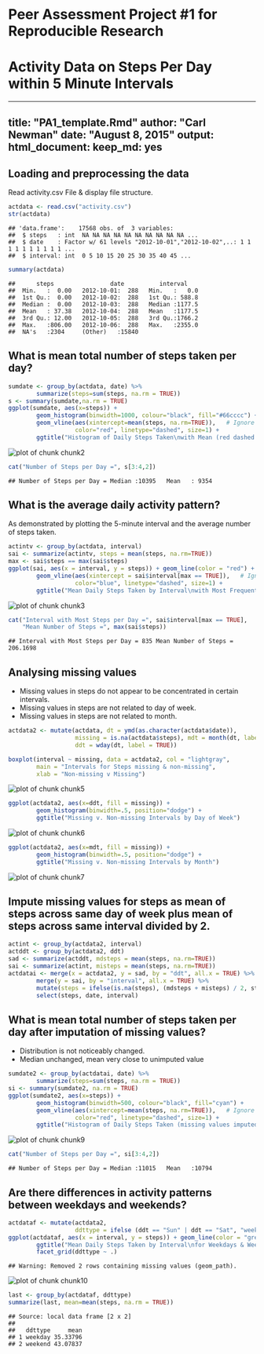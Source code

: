 Peer Assessment Project #1 for Reproducible Research
==============================================================================

# Activity Data on Steps Per Day within 5 Minute Intervals
---
title: "PA1_template.Rmd"
author: "Carl Newman"
date: "August 8, 2015"
output: 
  html_document: 
    keep_md: yes
---

## Loading and preprocessing the data
Read activity.csv File & display file structure.

```r
actdata <- read.csv("activity.csv")
str(actdata)
```

```
## 'data.frame':	17568 obs. of  3 variables:
##  $ steps   : int  NA NA NA NA NA NA NA NA NA NA ...
##  $ date    : Factor w/ 61 levels "2012-10-01","2012-10-02",..: 1 1 1 1 1 1 1 1 1 1 ...
##  $ interval: int  0 5 10 15 20 25 30 35 40 45 ...
```

```r
summary(actdata)
```

```
##      steps                date          interval     
##  Min.   :  0.00   2012-10-01:  288   Min.   :   0.0  
##  1st Qu.:  0.00   2012-10-02:  288   1st Qu.: 588.8  
##  Median :  0.00   2012-10-03:  288   Median :1177.5  
##  Mean   : 37.38   2012-10-04:  288   Mean   :1177.5  
##  3rd Qu.: 12.00   2012-10-05:  288   3rd Qu.:1766.2  
##  Max.   :806.00   2012-10-06:  288   Max.   :2355.0  
##  NA's   :2304     (Other)   :15840
```
## What is mean total number of steps taken per day?

```r
sumdate <- group_by(actdata, date) %>%
        summarize(steps=sum(steps, na.rm = TRUE))
s <- summary(sumdate,na.rm = TRUE)
ggplot(sumdate, aes(x=steps)) +
        geom_histogram(binwidth=1000, colour="black", fill="#66cccc") +
        geom_vline(aes(xintercept=mean(steps, na.rm=TRUE)),   # Ignore NA values for mean
                   color="red", linetype="dashed", size=1) +
        ggtitle("Histogram of Daily Steps Taken\nwith Mean (red dashed line)")
```

![plot of chunk chunk2](figure/chunk2-1.png) 

```r
cat("Number of Steps per Day =", s[3:4,2])
```

```
## Number of Steps per Day = Median :10395   Mean   : 9354
```
## What is the average daily activity pattern?
As demonstrated by plotting the 5-minute interval and the average number of steps taken.  

```r
actintv <- group_by(actdata, interval)
sai <- summarize(actintv, steps = mean(steps, na.rm=TRUE))
max <- sai$steps == max(sai$steps)
ggplot(sai, aes(x = interval, y = steps)) + geom_line(color = "red") +
        geom_vline(aes(xintercept = sai$interval[max == TRUE]),   # Ignore NA values for mean
                   color="blue", linetype="dashed", size=1) +
        ggtitle("Mean Daily Steps Taken by Interval\nwith Most Frequent Interval (blue dashed line)")
```

![plot of chunk chunk3](figure/chunk3-1.png) 

```r
cat("Interval with Most Steps per Day =", sai$interval[max == TRUE], 
    "Mean Number of Steps =", max(sai$steps))
```

```
## Interval with Most Steps per Day = 835 Mean Number of Steps = 206.1698
```
## Analysing missing values
* Missing values in steps do not appear to be concentrated in certain intervals.  
* Missing values in steps are not related to day of week.  
* Missing values in steps are not related to month. 


```r
actdata2 <- mutate(actdata, dt = ymd(as.character(actdata$date)),
                   missing = is.na(actdata$steps), mdt = month(dt, label = TRUE),
                   ddt = wday(dt, label = TRUE))
```


```r
boxplot(interval ~ missing, data = actdata2, col = "lightgray", 
        main = "Intervals for Steps missing & non-missing", 
        xlab = "Non-missing v Missing")
```

![plot of chunk chunk5](figure/chunk5-1.png) 


```r
ggplot(actdata2, aes(x=ddt, fill = missing)) +
        geom_histogram(binwidth=.5, position="dodge") +
        ggtitle("Missing v. Non-missing Intervals by Day of Week")
```

![plot of chunk chunk6](figure/chunk6-1.png) 


```r
ggplot(actdata2, aes(x=mdt, fill = missing)) +
        geom_histogram(binwidth=.5, position="dodge") +
        ggtitle("Missing v. Non-missing Intervals by Month")
```

![plot of chunk chunk7](figure/chunk7-1.png) 

##  Impute missing values for steps as mean of steps across same day of week plus mean of steps across same interval divided by 2.  

```r
actint <- group_by(actdata2, interval)
actddt <- group_by(actdata2, ddt)
sad <- summarize(actddt, mdsteps = mean(steps, na.rm=TRUE))
sai <- summarize(actint, misteps = mean(steps, na.rm=TRUE))
actdatai <- merge(x = actdata2, y = sad, by = "ddt", all.x = TRUE) %>%
        merge(y = sai, by = "interval", all.x = TRUE) %>%
        mutate(steps = ifelse(is.na(steps), (mdsteps + misteps) / 2, steps)) %>%
        select(steps, date, interval)
```

## What is mean total number of steps taken per day after imputation of missing values?
* Distribution is not noticeably changed.
* Median unchanged, mean very close to unimputed value


```r
sumdate2 <- group_by(actdatai, date) %>%
        summarize(steps=sum(steps, na.rm = TRUE))
si <- summary(sumdate2, na.rm = TRUE)
ggplot(sumdate2, aes(x=steps)) +
        geom_histogram(binwidth=500, colour="black", fill="cyan") +
        geom_vline(aes(xintercept=mean(steps, na.rm=TRUE)),   # Ignore NA values for mean
                   color="red", linetype="dashed", size=1) +
        ggtitle("Histogram of Daily Steps Taken (missing values imputed)\nwith Mean (red dashed line)")
```

![plot of chunk chunk9](figure/chunk9-1.png) 

```r
cat("Number of Steps per Day =", si[3:4,2])
```

```
## Number of Steps per Day = Median :11015   Mean   :10794
```

## Are there differences in activity patterns between weekdays and weekends?

```r
actdataf <- mutate(actdata2, 
                   ddttype = ifelse (ddt == "Sun" | ddt == "Sat", "weekend", "weekday")) 
ggplot(actdataf, aes(x = interval, y = steps)) + geom_line(color = "green") +
        ggtitle("Mean Daily Steps Taken by Interval\nfor Weekdays & Weekends") +
        facet_grid(ddttype ~ .)
```

```
## Warning: Removed 2 rows containing missing values (geom_path).
```

![plot of chunk chunk10](figure/chunk10-1.png) 

```r
last <- group_by(actdataf, ddttype)
summarize(last, mean=mean(steps, na.rm = TRUE))
```

```
## Source: local data frame [2 x 2]
## 
##   ddttype     mean
## 1 weekday 35.33796
## 2 weekend 43.07837
```
